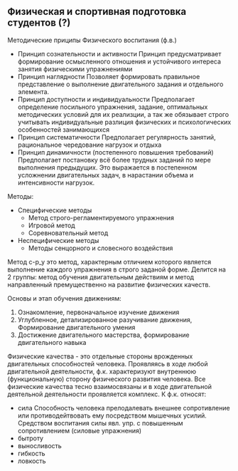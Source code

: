## Физическая и спортивная подготовка студентов (?)

Методические приципы Физического воспитания (ф.в.)
- Принцип сознательности и активности
	Принцип предусматривает формирование осмысленного отношения и устойчивого интереса занятия физическими упражнениями
- Принцип наглядности 
	Позволяет формировать правильное представление о выполнение двигательного задания и отдельного элемента.
- Принцип доступности и индивидуальности
	Предполагает определение посильного упражнения, задание, оптимальных методических условий для их реализции, а так же обязывает строго учитывать индивидуальные разлиция физических и психологических особенностей занимающихся
- Принцип систематичности
	Предполагает регулярность занятий, рациональное чередование нагрузок и отдыха
- Принцип динамичности (постепенного повышения требований)
	Предполагает постановку всё более трудных заданий по мере выполнения предыдущих. Это выражается в постепенном усложнении двигательных задач, в нарастании объема и интенсивности нагрузок.

Методы:
- Специфические методы
	- Метод строго-регламентируемого упражнения
	- Игровой метод
	- Соревновательный метод
- Неспецифические методы
	- Методы сенцорного и словесного воздействия

Метод с-р_у это метод, характерным отличием которого является выполнение каждого упражнения в строго заданой форме. Делится на 2 группы: метод обучения двигательным действиям и метод направленный премущественно на развитие физических качеств. 

Основы и этап обучения движениям:
1. Ознакомление, первоначальное изучение движения
2. Углубленное, детализированное разучивание движения, Формирование двигательного умения
3. Достижение двигательного мастерства, формирование двигательного навыка

Физические качества - это отдельные стороны врожденных двигательных способностей человека. Проявляясь в ходе любой двигательной деятельности, ф.к. характеризуют внутреннюю (функциональную) сторону физического развития человека. 
Все физические качества тесно взаимосвязаны и в ходе двигательной деятельной деятельности проявляется комплекс.
К ф.к. относят:
- сила
	Способность человека прелодалевать внешнее сопротивление или противодейтвовать ему посредством мышечных усилий. Средством воспитания силы явл. упр. с повышенным сопротивлением (силовые упражнения)
- бытроту
- выносливость
- гибкость 
- ловкость
